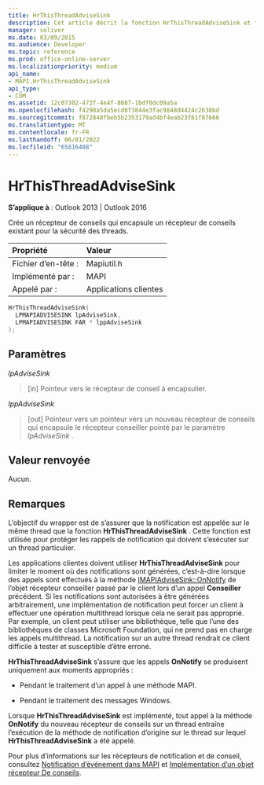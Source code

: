 ```yaml
---
title: HrThisThreadAdviseSink
description: Cet article décrit la fonction HrThisThreadAdviseSink et fournit la syntaxe, les paramètres et la valeur de retour.
manager: soliver
ms.date: 03/09/2015
ms.audience: Developer
ms.topic: reference
ms.prod: office-online-server
ms.localizationpriority: medium
api_name:
- MAPI.HrThisThreadAdviseSink
api_type:
- COM
ms.assetid: 12c07302-472f-4e4f-8087-1bdf0dc09a5a
ms.openlocfilehash: f4298a5da5ecd0f3844e3fac9848d4424c2638bd
ms.sourcegitcommit: f872848fbeb5b2353179ad4bf4eab23f61f87666
ms.translationtype: MT
ms.contentlocale: fr-FR
ms.lasthandoff: 06/01/2022
ms.locfileid: "65816408"
---
```

# <a name="hrthisthreadadvisesink"></a>HrThisThreadAdviseSink

  
  
**S’applique à** : Outlook 2013 | Outlook 2016 
  
Crée un récepteur de conseils qui encapsule un récepteur de conseils existant pour la sécurité des threads. 
  
|Propriété |Valeur |
|:-----|:-----|
|Fichier d’en-tête :  <br/> |Mapiutil.h  <br/> |
|Implémenté par :  <br/> |MAPI  <br/> |
|Appelé par :  <br/> |Applications clientes  <br/> |
   
```cpp
HrThisThreadAdviseSink(
  LPMAPIADVISESINK lpAdviseSink,
  LPMAPIADVISESINK FAR * lppAdviseSink
);
```

## <a name="parameters"></a>Paramètres

 _lpAdviseSink_
  
> [in] Pointeur vers le récepteur de conseil à encapsulier. 
    
 _lppAdviseSink_
  
> [out] Pointeur vers un pointeur vers un nouveau récepteur de conseils qui encapsule le récepteur conseiller pointé par le paramètre  _lpAdviseSink_ . 
    
## <a name="return-value"></a>Valeur renvoyée

Aucun.
  
## <a name="remarks"></a>Remarques

L’objectif du wrapper est de s’assurer que la notification est appelée sur le même thread que la fonction **HrThisThreadAdviseSink** . Cette fonction est utilisée pour protéger les rappels de notification qui doivent s’exécuter sur un thread particulier. 
  
Les applications clientes doivent utiliser **HrThisThreadAdviseSink** pour limiter le moment où des notifications sont générées, c’est-à-dire lorsque des appels sont effectués à la méthode [IMAPIAdviseSink::OnNotify](imapiadvisesink-onnotify.md) de l’objet récepteur conseiller passé par le client lors d’un appel **Conseiller** précédent. Si les notifications sont autorisées à être générées arbitrairement, une implémentation de notification peut forcer un client à effectuer une opération multithread lorsque cela ne serait pas approprié. Par exemple, un client peut utiliser une bibliothèque, telle que l’une des bibliothèques de classes Microsoft Foundation, qui ne prend pas en charge les appels multithread. La notification sur un autre thread rendrait ce client difficile à tester et susceptible d’être erroné. 
  
 **HrThisThreadAdviseSink** s’assure que les appels **OnNotify** se produisent uniquement aux moments appropriés : 
  
- Pendant le traitement d’un appel à une méthode MAPI. 
    
- Pendant le traitement des messages Windows. 
    
Lorsque **HrThisThreadAdviseSink** est implémenté, tout appel à la méthode **OnNotify** du nouveau récepteur de conseils sur un thread entraîne l’exécution de la méthode de notification d’origine sur le thread sur lequel **HrThisThreadAdviseSink** a été appelé. 
  
Pour plus d’informations sur les récepteurs de notification et de conseil, consultez [Notification d’événement dans MAPI](event-notification-in-mapi.md) et [Implémentation d’un objet récepteur De conseils](implementing-an-advise-sink-object.md). 
  

